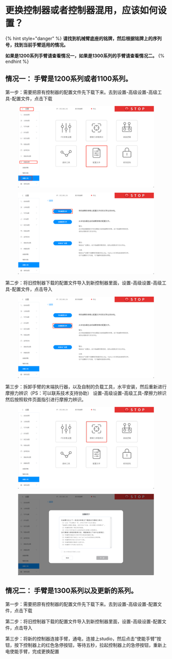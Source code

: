 # 更换控制器或者控制器混用，应该如何设置？

{% hint style="danger" %}
**请找到机械臂底座的铭牌，然后根据铭牌上的序列号，找到当前手臂适用的情况。**

**如果是1200系列手臂请查看情况一，如果是1300系列的手臂请查看情况二。**
{% endhint %}





## 情况一：  手臂是1200系列或者1100系列。

第一步：需要把原有控制器的配置文件先下载下来。去到设置-高级设置-高级工具-配置文件，点击下载

<figure><img src="../.gitbook/assets/图片 (3) (1).png" alt=""><figcaption></figcaption></figure>

<figure><img src="../.gitbook/assets/图片 (1) (1) (1).png" alt=""><figcaption></figcaption></figure>

第二步：将旧控制器下载的配置文件导入到新控制器里面，设置-高级设置-高级工具-配置文件，点击导入

<figure><img src="../.gitbook/assets/图片 (2) (1) (1).png" alt=""><figcaption></figcaption></figure>

第三步：拆卸手臂的末端执行器，以及自制的负载工具，水平安装，然后重新进行摩擦力辨识（PS：可以联系技术支持协助） 设置-高级设置-高级工具-摩擦力辨识  然后按照软件页面指引进行摩擦力辨识。

<figure><img src="../.gitbook/assets/图片 (3) (1) (1).png" alt=""><figcaption></figcaption></figure>

<figure><img src="../.gitbook/assets/图片 (4).png" alt=""><figcaption></figcaption></figure>





## 情况二： 手臂是1300系列以及更新的系列。



第一步：需要把原有控制器的配置文件先下载下来。去到设置-高级设置-配置文件，点击下载

第二步：将旧控制器下载的配置文件导入到新控制器里面，设置-高级设置-配置文件，点击导入

第三步：将新的控制器连接手臂，通电，连接上studio，然后点击“使能手臂”按钮，按下控制器上的红色急停按钮，等待五秒，拉起控制器上的急停按钮，重新上电使能手臂，完成更换配置










